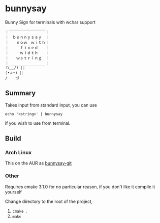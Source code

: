 # bunnysay
Bunny Sign for terminals with wchar support

```
｜￣￣￣￣￣￣￣￣￣￣｜
｜　ｂｕｎｎｙｓａｙ　｜
｜　　ｎｏｗ　ｗｉｔｈ｜
｜　　　ｆｉｘｅｄ　　｜
｜　　　ｗｉｄｔｈ　　｜
｜　　ｗｓｔｒｉｎｇ　｜
｜＿＿＿＿＿＿＿＿＿＿｜
(\__/) ||
(•ㅅ•) ||
/ 　 づ
```

## Summary

Takes input from standard input, you can use

`echo '<string>' | bunnysay`

if you wish to use from terminal.

## Build
### Arch Linux
This on the AUR as [bunnysay-git](https://aur.archlinux.org/packages/bunnysay-git)
### Other

Requires cmake 3.1.0 for no particular reason, if you don't like it compile it yourself


Change directory to the root of the project,

1. `cmake .`
2. `make`
